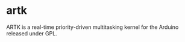 artk
====

ARTK is a real-time priority-driven multitasking kernel for the Arduino released under GPL.
